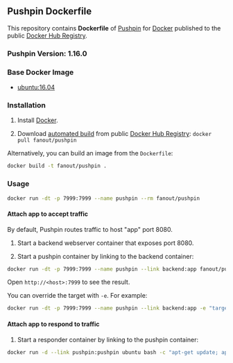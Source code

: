 ## Pushpin Dockerfile


This repository contains **Dockerfile** of [Pushpin](http://pushpin.org/) for [Docker](https://www.docker.com/) published to the public [Docker Hub Registry](https://hub.docker.com/).

### Pushpin Version: 1.16.0

### Base Docker Image

* [ubuntu:16.04](https://hub.docker.com/_/ubuntu/)

### Installation

1. Install [Docker](https://www.docker.com/).

2. Download [automated build](https://hub.docker.com/r/fanout/pushpin/) from public [Docker Hub Registry](https://hub.docker.com/): `docker pull fanout/pushpin`

Alternatively, you can build an image from the `Dockerfile`:

```sh
docker build -t fanout/pushpin .
```

### Usage

```sh
docker run -dt -p 7999:7999 --name pushpin --rm fanout/pushpin
```

#### Attach app to accept traffic

By default, Pushpin routes traffic to host "app" port 8080.

1. Start a backend webserver container that exposes port 8080.

2. Start a pushpin container by linking to the backend container:

```sh
docker run -dt -p 7999:7999 --name pushpin --link backend:app fanout/pushpin
```

Open `http://<host>:7999` to see the result.

You can override the target with `-e`. For example:

```sh
docker run -dt -p 7999:7999 --name pushpin --link backend:app -e "target=app:8001" fanout/pushpin
```

#### Attach app to respond to traffic

1. Start a responder container by linking to the pushpin container:

```sh
docker run -d --link pushpin:pushpin ubuntu bash -c "apt-get update; apt-get install -y curl; while true; do curl -s -d '{ \"items\": [ { \"channel\": \"test\", \"formats\": { \"http-stream\": { \"content\": \"hello there\n\" } } } ] }' http://pushpin:5561/publish ; sleep 1; done"
```
